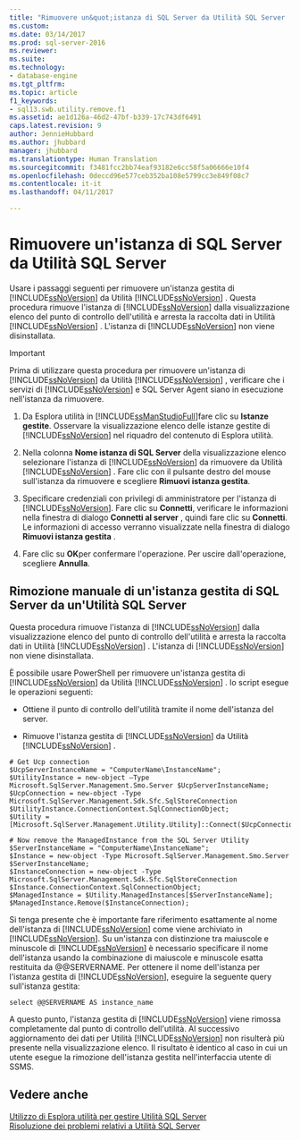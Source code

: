 ```yaml
---
title: "Rimuovere un&quot;istanza di SQL Server da Utilità SQL Server | Microsoft Docs"
ms.custom: 
ms.date: 03/14/2017
ms.prod: sql-server-2016
ms.reviewer: 
ms.suite: 
ms.technology:
- database-engine
ms.tgt_pltfrm: 
ms.topic: article
f1_keywords:
- sql13.swb.utility.remove.f1
ms.assetid: ae1d126a-46d2-47bf-b339-17c743df6491
caps.latest.revision: 9
author: JennieHubbard
ms.author: jhubbard
manager: jhubbard
ms.translationtype: Human Translation
ms.sourcegitcommit: f3481fcc2bb74eaf93182e6cc58f5a06666e10f4
ms.openlocfilehash: 0deccd96e577ceb352ba108e5799cc3e849f08c7
ms.contentlocale: it-it
ms.lasthandoff: 04/11/2017

---
```

# <a name="remove-an-instance-of-sql-server-from-the-sql-server-utility"></a>Rimuovere un'istanza di SQL Server da Utilità SQL Server
  Usare i passaggi seguenti per rimuovere un'istanza gestita di [!INCLUDE[ssNoVersion](../../includes/ssnoversion-md.md)] da Utilità [!INCLUDE[ssNoVersion](../../includes/ssnoversion-md.md)] . Questa procedura rimuove l'istanza di [!INCLUDE[ssNoVersion](../../includes/ssnoversion-md.md)] dalla visualizzazione elenco del punto di controllo dell'utilità e arresta la raccolta dati in Utilità [!INCLUDE[ssNoVersion](../../includes/ssnoversion-md.md)] . L'istanza di [!INCLUDE[ssNoVersion](../../includes/ssnoversion-md.md)] non viene disinstallata.  
  
> [!IMPORTANT]  
>  Prima di utilizzare questa procedura per rimuovere un'istanza di [!INCLUDE[ssNoVersion](../../includes/ssnoversion-md.md)] da Utilità [!INCLUDE[ssNoVersion](../../includes/ssnoversion-md.md)] , verificare che i servizi di [!INCLUDE[ssNoVersion](../../includes/ssnoversion-md.md)] e SQL Server Agent siano in esecuzione nell'istanza da rimuovere.  
  
1.  Da Esplora utilità in [!INCLUDE[ssManStudioFull](../../includes/ssmanstudiofull-md.md)]fare clic su **Istanze gestite**. Osservare la visualizzazione elenco delle istanze gestite di [!INCLUDE[ssNoVersion](../../includes/ssnoversion-md.md)] nel riquadro del contenuto di Esplora utilità.  
  
2.  Nella colonna **Nome istanza di SQL Server** della visualizzazione elenco selezionare l'istanza di [!INCLUDE[ssNoVersion](../../includes/ssnoversion-md.md)] da rimuovere da Utilità [!INCLUDE[ssNoVersion](../../includes/ssnoversion-md.md)] . Fare clic con il pulsante destro del mouse sull'istanza da rimuovere e scegliere **Rimuovi istanza gestita**.  
  
3.  Specificare credenziali con privilegi di amministratore per l'istanza di [!INCLUDE[ssNoVersion](../../includes/ssnoversion-md.md)]. Fare clic su **Connetti**, verificare le informazioni nella finestra di dialogo **Connetti al server** , quindi fare clic su **Connetti**. Le informazioni di accesso verranno visualizzate nella finestra di dialogo **Rimuovi istanza gestita** .  
  
4.  Fare clic su **OK**per confermare l'operazione. Per uscire dall'operazione, scegliere **Annulla**.  
  
## <a name="manually-remove-a-managed-instance-of-sql-server-from-a-sql-server-utility"></a>Rimozione manuale di un'istanza gestita di SQL Server da un'Utilità SQL Server  
 Questa procedura rimuove l'istanza di [!INCLUDE[ssNoVersion](../../includes/ssnoversion-md.md)] dalla visualizzazione elenco del punto di controllo dell'utilità e arresta la raccolta dati in Utilità [!INCLUDE[ssNoVersion](../../includes/ssnoversion-md.md)] . L'istanza di [!INCLUDE[ssNoVersion](../../includes/ssnoversion-md.md)] non viene disinstallata.  
  
 È possibile usare PowerShell per rimuovere un'istanza gestita di [!INCLUDE[ssNoVersion](../../includes/ssnoversion-md.md)] da Utilità [!INCLUDE[ssNoVersion](../../includes/ssnoversion-md.md)] . lo script esegue le operazioni seguenti:  
  
-   Ottiene il punto di controllo dell'utilità tramite il nome dell'istanza del server.  
  
-   Rimuove l'istanza gestita di [!INCLUDE[ssNoVersion](../../includes/ssnoversion-md.md)] da Utilità [!INCLUDE[ssNoVersion](../../includes/ssnoversion-md.md)] .  
  
```  
# Get Ucp connection  
$UcpServerInstanceName = "ComputerName\InstanceName";  
$UtilityInstance = new-object –Type Microsoft.SqlServer.Management.Smo.Server $UcpServerInstanceName;  
$UcpConnection = new-object -Type Microsoft.SqlServer.Management.Sdk.Sfc.SqlStoreConnection $UtilityInstance.ConnectionContext.SqlConnectionObject;  
$Utility = [Microsoft.SqlServer.Management.Utility.Utility]::Connect($UcpConnection);  
  
# Now remove the ManagedInstance from the SQL Server Utility  
$ServerInstanceName = "ComputerName\InstanceName";  
$Instance = new-object -Type Microsoft.SqlServer.Management.Smo.Server $ServerInstanceName;  
$InstanceConnection = new-object -Type Microsoft.SqlServer.Management.Sdk.Sfc.SqlStoreConnection $Instance.ConnectionContext.SqlConnectionObject;  
$ManagedInstance = $Utility.ManagedInstances[$ServerInstanceName];  
$ManagedInstance.Remove($InstanceConnection);  
```  
  
 Si tenga presente che è importante fare riferimento esattamente al nome dell'istanza di [!INCLUDE[ssNoVersion](../../includes/ssnoversion-md.md)] come viene archiviato in [!INCLUDE[ssNoVersion](../../includes/ssnoversion-md.md)]. Su un'istanza con distinzione tra maiuscole e minuscole di [!INCLUDE[ssNoVersion](../../includes/ssnoversion-md.md)] è necessario specificare il nome dell'istanza usando la combinazione di maiuscole e minuscole esatta restituita da @@SERVERNAME. Per ottenere il nome dell'istanza per l'istanza gestita di [!INCLUDE[ssNoVersion](../../includes/ssnoversion-md.md)], eseguire la seguente query sull'istanza gestita:  
  
```  
select @@SERVERNAME AS instance_name  
```  
  
 A questo punto, l'istanza gestita di [!INCLUDE[ssNoVersion](../../includes/ssnoversion-md.md)] viene rimossa completamente dal punto di controllo dell'utilità. Al successivo aggiornamento dei dati per Utilità [!INCLUDE[ssNoVersion](../../includes/ssnoversion-md.md)] non risulterà più presente nella visualizzazione elenco. Il risultato è identico al caso in cui un utente esegue la rimozione dell'istanza gestita nell'interfaccia utente di SSMS.  
  
## <a name="see-also"></a>Vedere anche  
 [Utilizzo di Esplora utilità per gestire Utilità SQL Server](../../relational-databases/manage/use-utility-explorer-to-manage-the-sql-server-utility.md)   
 [Risoluzione dei problemi relativi a Utilità SQL Server](http://msdn.microsoft.com/library/f5f47c2a-38ea-40f8-9767-9bc138d14453)  
  
  
